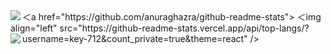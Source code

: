 <a href="https://github.com/anuraghazra/github-readme-stats">
  <img align="left" src="https://github-readme-stats.vercel.app/api?username=key-712&count_private=true&show_icons=true" />
</a>
＜a href="https://github.com/anuraghazra/github-readme-stats">
  ＜img align="left" src="https://github-readme-stats.vercel.app/api/top-langs/?username=key-712&count_private=true&theme=react" />
<a href="https://github.com/anuraghazra/github-readme-stats">
  <img align="left" src="https://github-readme-stats.vercel.app/api/top-langs/?username=key-712" />
</a>

<!--[![ReadMe Card](https://github-readme-stats.vercel.app/api/pin/?username=key-712&repo=CircleMe)](https://github.com/anuraghazra/github-readme-stats)-->

